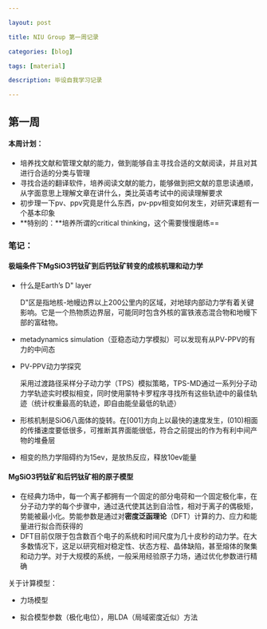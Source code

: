 ```yaml
---

layout: post

title: NIU Group 第一周记录

categories: [blog]

tags: [material]

description: 毕设自我学习记录

---
```




## 第一周

#### 本周计划：

- 培养找文献和管理文献的能力，做到能够自主寻找合适的文献阅读，并且对其进行合适的分类与管理
- 寻找合适的翻译软件，培养阅读文献的能力，能够做到把文献的意思读通顺，从字面意思上理解文章在讲什么，类比英语考试中的阅读理解要求
- 初步理一下pv、ppv究竟是什么东西，pv-ppv相变如何发生，对研究课题有一个基本印象
- **特别的：**培养所谓的critical thinking，这个需要慢慢磨练==



### 笔记：

#### 极端条件下MgSiO3钙钛矿到后钙钛矿转变的成核机理和动力学

- 什么是Earth’s D" layer

  D"区是指地核-地幔边界以上200公里内的区域，对地球内部动力学有着关键影响。它是一个热物质边界层，可能同时包含外核的富铁液态混合物和地幔下部的富硅物。

- metadynamics simulation（亚稳态动力学模拟）可以发现有从PV-PPV的有力的中间态

- PV-PPV动力学探究

  采用过渡路径采样分子动力学（TPS）模拟策略，TPS-MD通过一系列分子动力学轨迹实时模拟相变，同时使用蒙特卡罗程序寻找所有这些轨迹中的最佳轨迹（统计权重最高的轨迹，即自由能垒最低的轨迹）

- 形核机制是SiO6八面体的旋转。在[001]方向上以最快的速度发生，(010)相面的传播速度要低很多，可推断其界面能很低，符合之前提出的作为有利中间产物的堆叠层

- 相变的热力学阻碍约为15ev，是放热反应，释放10ev能量



#### MgSiO3钙钛矿和后钙钛矿相的原子模型

- 在经典力场中，每一个离子都拥有一个固定的部分电荷和一个固定极化率，在分子动力学的每个步骤中，通过迭代使其达到自洽性，相对于离子的偶极矩，势能被最小化。势能参数是通过对**密度泛函理论**（DFT）计算的力、应力和能量进行拟合而获得的
- DFT目前仅限于包含数百个电子的系统和时间尺度为几十皮秒的动力学。在大多数情况下，这足以研究相对稳定性、状态方程、晶体缺陷，甚至熔体的聚集和动力学。对于大规模的系统，一般采用经验原子力场，通过优化参数进行精确

关于计算模型：

- 力场模型

- 拟合模型参数（极化电位），用LDA（局域密度近似）方法

